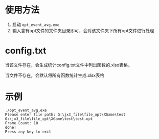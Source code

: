 # 使用方法

1. 启动 `opt_event_avg.exe`
2. 输入含有opt文件的文件夹目录即可，会对该文件夹下所有opt文件进行处理



# config.txt

当该文件存在，会生成统计config.txt文件中列出函数的.xlsx表格。

当文件不存在，会默认将所有函数统计生成.xlsx表格



# 示例

```
./opt_event_avg.exe
Please enter file path: G:\jx3_file\file_opt\XGame\test
G:\jx3_file\file_opt\XGame\test\test.opt
Frame Count: 18
done!
Press any key to exit
```



